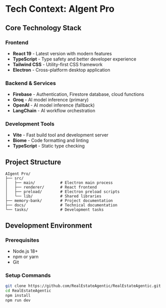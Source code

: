 # Tech Context: AIgent Pro

## Core Technology Stack

### Frontend
- **React 19** - Latest version with modern features
- **TypeScript** - Type safety and better developer experience
- **Tailwind CSS** - Utility-first CSS framework
- **Electron** - Cross-platform desktop application

### Backend & Services
- **Firebase** - Authentication, Firestore database, cloud functions
- **Groq** - AI model inference (primary)
- **OpenAI** - AI model inference (fallback)
- **LangChain** - AI workflow orchestration

### Development Tools
- **Vite** - Fast build tool and development server
- **Biome** - Code formatting and linting
- **TypeScript** - Static type checking

## Project Structure

```
AIgent Pro/
├── src/
│   ├── main/           # Electron main process
│   ├── renderer/       # React frontend
│   ├── preload/        # Electron preload scripts
│   └── lib/            # Shared libraries
├── memory-bank/        # Project documentation
├── docs/               # Technical documentation
└── tasks/              # Development tasks
```

## Development Environment

### Prerequisites
- Node.js 18+
- npm or yarn
- Git

### Setup Commands
```bash
git clone https://github.com/RealEstateAgentic/RealEstateAgentic.git
cd RealEstateAgentic
npm install
npm run dev
``` 